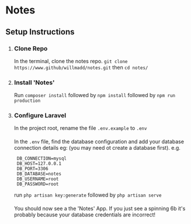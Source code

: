 # Notes

## Setup Instructions

1) ### Clone Repo
    In the terminal, clone the notes repo. 
    `git clone https://www.github/willmadd/notes.git`
    then `cd notes/`

2) ### Install 'Notes'
    Run `composer install` followed by `npm install` followed by `npm run production`

3) ### Configure Laravel
    In the project root, rename the file `.env.example` to `.env`
    ####
    In the `.env` file, find the database configuration and add your database connection details eg: (you may need ot create a database first). e.g.

        DB_CONNECTION=mysql
        DB_HOST=127.0.0.1
        DB_PORT=3306 
        DB_DATABASE=notes 
        DB_USERNAME=root
        DB_PASSWORD=root

    run `php artisan key:generate` followed by `php artisan serve`
    ####
    You should now see a the 'Notes' App. If you just see a spinning 6b it's probably because your database credentials are incorrect!